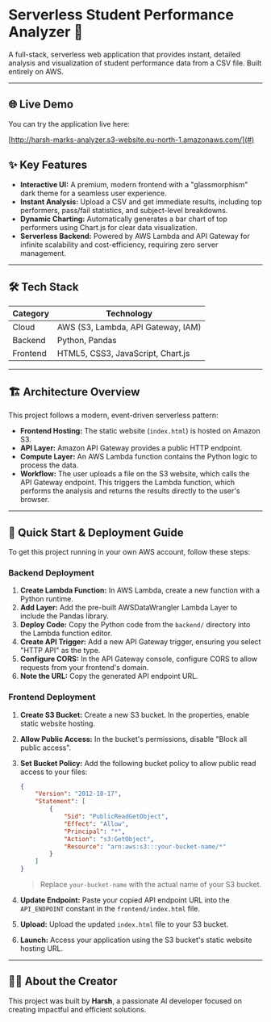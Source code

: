 # Serverless Student Performance Analyzer 🚀

A full-stack, serverless web application that provides instant, detailed analysis and visualization of student performance data from a CSV file. Built entirely on AWS.

---

## 🌐 Live Demo

You can try the application live here:

[http://harsh-marks-analyzer.s3-website.eu-north-1.amazonaws.com/](#)


## ✨ Key Features

- **Interactive UI:** A premium, modern frontend with a "glassmorphism" dark theme for a seamless user experience.
- **Instant Analysis:** Upload a CSV and get immediate results, including top performers, pass/fail statistics, and subject-level breakdowns.
- **Dynamic Charting:** Automatically generates a bar chart of top performers using Chart.js for clear data visualization.
- **Serverless Backend:** Powered by AWS Lambda and API Gateway for infinite scalability and cost-efficiency, requiring zero server management.

---

## 🛠️ Tech Stack

| Category   | Technology                                 |
|------------|--------------------------------------------|
| Cloud      | AWS (S3, Lambda, API Gateway, IAM)         |
| Backend    | Python, Pandas                             |
| Frontend   | HTML5, CSS3, JavaScript, Chart.js          |

---

## 🏗️ Architecture Overview

This project follows a modern, event-driven serverless pattern:

- **Frontend Hosting:** The static website (`index.html`) is hosted on Amazon S3.
- **API Layer:** Amazon API Gateway provides a public HTTP endpoint.
- **Compute Layer:** An AWS Lambda function contains the Python logic to process the data.
- **Workflow:** The user uploads a file on the S3 website, which calls the API Gateway endpoint. This triggers the Lambda function, which performs the analysis and returns the results directly to the user's browser.

---

## 🚀 Quick Start & Deployment Guide

To get this project running in your own AWS account, follow these steps:

### Backend Deployment
1. **Create Lambda Function:** In AWS Lambda, create a new function with a Python runtime.
2. **Add Layer:** Add the pre-built AWSDataWrangler Lambda Layer to include the Pandas library.
3. **Deploy Code:** Copy the Python code from the `backend/` directory into the Lambda function editor.
4. **Create API Trigger:** Add a new API Gateway trigger, ensuring you select "HTTP API" as the type.
5. **Configure CORS:** In the API Gateway console, configure CORS to allow requests from your frontend's domain.
6. **Note the URL:** Copy the generated API endpoint URL.

### Frontend Deployment
1. **Create S3 Bucket:** Create a new S3 bucket. In the properties, enable static website hosting.
2. **Allow Public Access:** In the bucket's permissions, disable "Block all public access".
3. **Set Bucket Policy:** Add the following bucket policy to allow public read access to your files:

   ```json
   {
	   "Version": "2012-10-17",
	   "Statement": [
		   {
			   "Sid": "PublicReadGetObject",
			   "Effect": "Allow",
			   "Principal": "*",
			   "Action": "s3:GetObject",
			   "Resource": "arn:aws:s3:::your-bucket-name/*"
		   }
	   ]
   }
   ```
   > Replace `your-bucket-name` with the actual name of your S3 bucket.

4. **Update Endpoint:** Paste your copied API endpoint URL into the `API_ENDPOINT` constant in the `frontend/index.html` file.
5. **Upload:** Upload the updated `index.html` file to your S3 bucket.
6. **Launch:** Access your application using the S3 bucket's static website hosting URL.

---

## 👨‍💻 About the Creator

This project was built by **Harsh**, a passionate AI developer focused on creating impactful and efficient solutions.